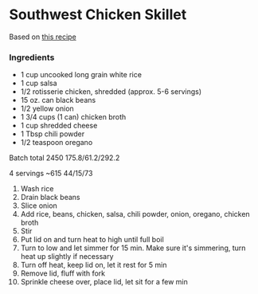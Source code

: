 # Southwest Chicken Skillet

Based on [this recipe](https://www.budgetbytes.com/southwest-chicken-skillet/)

### Ingredients
* 1 cup uncooked long grain white rice
* 1 cup salsa
* 1/2 rotisserie chicken, shredded (approx. 5-6 servings)
* 15 oz. can black beans
* 1/2 yellow onion
* 1 3/4 cups (1 can) chicken broth
* 1 cup shredded cheese
* 1 Tbsp chili powder
* 1/2 teaspoon oregano


Batch total 2450 175.8/61.2/292.2

4 servings
~615 44/15/73

1. Wash rice
1. Drain black beans
1. Slice onion
1. Add rice, beans, chicken, salsa, chili powder, onion, oregano, chicken broth
1. Stir
1. Put lid on and turn heat to high until full boil
1. Turn to low and let simmer for 15 min. Make sure it's simmering, turn heat up slightly if necessary
1. Turn off heat, keep lid on, let it rest for 5 min
1. Remove lid, fluff with fork
1. Sprinkle cheese over, place lid, let sit for a few min

